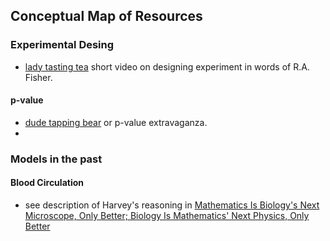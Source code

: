 Conceptual Map of Resources
---
  
### Experimental Desing
  - [lady tasting tea](https://www.youtube.com/watch?v=lgs7d5saFFc) short video on designing experiment in words of R.A. Fisher.    
  
  
#### p-value
  - [dude tapping bear](https://www.youtube.com/watch?v=bVMVGHkt2cg) or p-value extravaganza. 
  - 
  
### Models in the past

#### Blood Circulation
 - see description of Harvey's reasoning in [Mathematics Is Biology's Next Microscope, Only Better; Biology Is Mathematics' Next Physics, Only Better](https://www.youtube.com/watch?v=lgs7d5saFFc)

